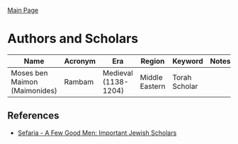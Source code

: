 [Main Page](https://yooyolo.github.io/JudaismRandomSeed/)

# Authors and Scholars

| Name | Acronym | Era | Region | Keyword | Notes |
| ---- | ------- | --- | ------ | ------- | ----- |
| Moses ben Maimon (Maimonides) | Rambam | Medieval (1138-1204) | Middle Eastern | Torah Scholar | |


## References
- [Sefaria - A Few Good Men: Important Jewish Scholars](https://www.sefaria.org/sheets/157622?lang=bi)